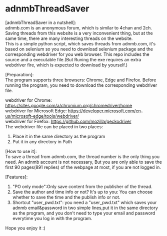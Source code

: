 # adnmbThreadSaver

[adnmbThreadSaver in a nutshell]:  
adnmb.com is an anonymous forum, which is similar to 4chan and 2ch. Saving threads from this website is a very inconvenient thing, but at the same time, there are many interesting threads on the website.   
This is a simple python script, which saves threads from adnmb.com, it's based on selenium so you need to download selenium package and the corresponding webdriver for you web browser. This repo includes the source and a executable file.(But Runing the exe requires an extra webdriver fire, which is expected to download by yourself.)  
    
[Preparation]:  
The program supports three browsers: Chrome, Edge and Firefox. Before running the program, you need to download the corresponding webdriver file.  
  
webdriver for Chrome: https://sites.google.com/a/chromium.org/chromedriver/home  
webdriver for Microsoft Edge: https://developer.microsoft.com/en-us/microsoft-edge/tools/webdriver/  
webdriver for Firefox: https://github.com/mozilla/geckodriver  
    The webdriver file can be placed in two places:  
1. Place it in the same directory as the program  
2. Put it in any directory in Path  
  
[How to use it]:  
To save a thread from adnmb.com, the thread number is the only thing you need. An adnmb account is not necessary, But you are only able to save the first 90 pages(891 replies) of the webpage at most, if you are not logged in.  

[Features]:  
1. "PO only mode":Only save content from the publisher of the thread.  
2. Save the author and time info or not? It's up to you: You can choose whether to save the time and the publish info or not.  
3. Shortcut "user_pwd.txt": you need a "user_pwd.txt" which saves your adnmb email&password in two simple lines,put it in the same directory as the program, and you don't need to type your email and password everytime you log in with the program.  
  
Hope you enjoy it :)
